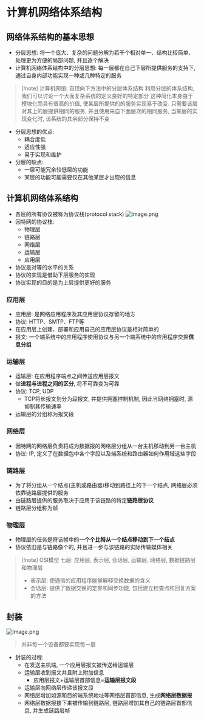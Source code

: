# 计算机网络体系结构
## 网络体系结构的基本思想
- 分层思想: 将一个庞大、复杂的问题分解为若干个相对单一、结构比较简单、处理更为方便的局部问题, 并且逐个解决
- 计算机网络体系结构中的分层思想: 每一层都在自己下层所提供服务的支持下, 通过自身内部功能实现一种或几种特定的服务
> [!note] 计算机网络: 自顶向下方法中的分层体系结构
> 利用分层的体系结构, 我们可以讨论一个大而复杂系统的定义良好的特定部分
> 这种简化本身由于模块化而具有很高的价值, 使某层所提供的的服务实现易于改变. 
> 只需要该层对其上的层提供相同的服务, 并且使用来自下面层次的相同服务, 当某层的实现变化时, 该系统的其余部分保持不变
- 分层思想的优点:
	- 耦合度低
	- 适应性强
	- 易于实现和维护
- 分层的缺点:
	- 一层可能冗余较低层的功能
	- 某层的功能可能需要仅在其他某层才出现的信息
## 计算机网络体系结构
- 各层的所有协议被称为协议栈(protocol stack)
![image.png](https://jiunian-pic-1310185536.cos.ap-nanjing.myqcloud.com/picgo%2F20230923102613.png)
- 因特网的协议栈:
	- 物理层
	- 链路层
	- 网络层
	- 运输层
	- 应用层
- 协议是对等的水平的关系
- 协议的实现是借助下层服务的实现
- 协议实现的目的是为上层提供更好的服务
### 应用层
- 应用层: 是网络应用程序及其应用层协议存留的地方
- 协议: HTTP、SMTP、FTP等
- 在应用层上创建、部署和应用自己的应用层协议是相对简单的
- 报文: 一个端系统中的应用程序使用协议与另一个端系统中的应用程序交换**信息分组**

### 运输层
- 运输层: 在应用程序端点之间传送应用层报文
- 做**进程与进程之间的区分**, 将不可靠变为可靠
- 协议: TCP, UDP
	- TCP将长报文划分为段报文, 并提供拥塞控制机制, 因此当网络拥塞时, 源抑制其传输速率
- 运输层的分组称为报文段

### 网络层
- 因特网的网络层负责将成为数据报的网络层分组从一台主机移动到另一台主机
- 协议: IP, 定义了在数据包中各个字段以及端系统和路由器如何作用域这些字段

### 链路层
- 为了将分组从一个结点(主机或路由器)移动到路径上的下一个结点, 网络层必须依靠链路层提供的服务
- 由链路层提供的服务取决于应用于该链路的特定**链路层协议**
- 链路层分组称为帧

### 物理层
- 物理层的任务是将该帧中的**一个个比特从一个结点移动到下一个结点**
- 协议依旧是与链路像个的, 并且进一步与该链路的实际传输媒体相关

> [!note] OSI模型
> 七层: 应用层, 表示层, 会话层, 运输层, 网络层, 数据链路层和物理层
> - 表示层: 使通信的应用程序能够解释交换数据的含义
> - 会话层: 提供了数据交换的定界和同步功能, 包括建立检查点和回复方案的方法

## 封装
![image.png](https://jiunian-pic-1310185536.cos.ap-nanjing.myqcloud.com/picgo%2F20230923103123.png)
> 并非每一个设备都要实现每一层
- 封装的过程: 
	- 在发送主机端, 一个应用层报文被传送给运输层
	- 运输层收到报文并且附上附加信息
		- 应用层报文+运输层首部信息=**运输层报文段**
	- 运输层向网络层传递该报文段
	- 网络层增加如源和目的端系统地址等网络层首部信息, 生成**网络层数据报**
	- 网络层数据报接下来被传输到链路层, 链路层增加其自己的链路层首部信息, 并生成链路层帧